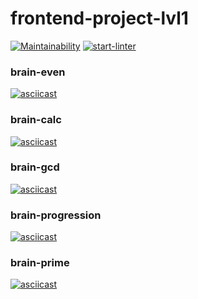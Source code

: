 # frontend-project-lvl1

[![Maintainability](https://api.codeclimate.com/v1/badges/66c5f1da232ff0003483/maintainability)](https://codeclimate.com/github/winternen/frontend-project-lvl1/maintainability)
[![start-linter](https://github.com/winternen/frontend-project-lvl1/workflows/start-linter/badge.svg)](https://github.com/winternen/frontend-project-lvl1/actions)

<h3>brain-even</h3>

[![asciicast](https://asciinema.org/a/PLcwzpL6yc52zMJWpWYXodH4x.svg)](https://asciinema.org/a/PLcwzpL6yc52zMJWpWYXodH4x)

<h3>brain-calc</h3>

[![asciicast](https://asciinema.org/a/cTW4nRrmfltw6L3fQH8jnu21o.svg)](https://asciinema.org/a/cTW4nRrmfltw6L3fQH8jnu21o)

<h3>brain-gcd</h3>

[![asciicast](https://asciinema.org/a/g3U39k2M0JLz4nwFtHIShLJlC.svg)](https://asciinema.org/a/g3U39k2M0JLz4nwFtHIShLJlC)

<h3>brain-progression</h3>

[![asciicast](https://asciinema.org/a/keksqi0PkU1iGDbQ1upVuaoSo.svg)](https://asciinema.org/a/keksqi0PkU1iGDbQ1upVuaoSo)

<h3>brain-prime</h3>

[![asciicast](https://asciinema.org/a/iiroua2Pz6H1nRhEJsRQb2Jb4.svg)](https://asciinema.org/a/iiroua2Pz6H1nRhEJsRQb2Jb4)
